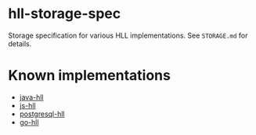 hll-storage-spec
================

Storage specification for various HLL implementations. See `STORAGE.md` for details.

Known implementations
=====================

* [java-hll](https://github.com/aggregateknowledge/java-hll)
* [js-hll](https://github.com/aggregateknowledge/js-hll)
* [postgresql-hll](https://github.com/citusdata/postgresql-hll)
* [go-hll](https://github.com/segmentio/go-hll)
